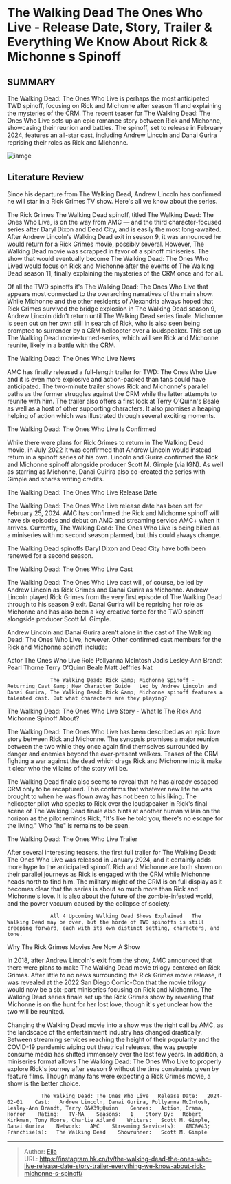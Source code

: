 # The Walking Dead The Ones Who Live - Release Date, Story, Trailer &amp; Everything We Know About Rick &amp; Michonne s Spinoff


## SUMMARY 



  The Walking Dead: The Ones Who Live is perhaps the most anticipated TWD spinoff, focusing on Rick and Michonne after season 11 and explaining the mysteries of the CRM.   The recent teaser for The Walking Dead: The Ones Who Live sets up an epic romance story between Rick and Michonne, showcasing their reunion and battles.   The spinoff, set to release in February 2024, features an all-star cast, including Andrew Lincoln and Danai Gurira reprising their roles as Rick and Michonne.  

![iamge](https://static1.srcdn.com/wordpress/wp-content/uploads/2023/04/rick-and-michonne-crm-helicopter-the-walking-dead.jpeg)

## Literature Review
Since his departure from The Walking Dead, Andrew Lincoln has confirmed he will star in a Rick Grimes TV show. Here&#39;s all we know about the series.




The Rick Grimes The Walking Dead spinoff, titled The Walking Dead: The Ones Who Live, is on the way from AMC — and the third character-focused series after Daryl Dixon and Dead City, and is easily the most long-awaited. After Andrew Lincoln&#39;s Walking Dead exit in season 9, it was announced he would return for a Rick Grimes movie, possibly several. However, The Walking Dead movie was scrapped in favor of a spinoff miniseries. The show that would eventually become The Walking Dead: The Ones Who Lived would focus on Rick and Michonne after the events of The Walking Dead season 11, finally explaining the mysteries of the CRM once and for all.




Of all the TWD spinoffs it&#39;s The Walking Dead: The Ones Who Live that appears most connected to the overarching narratives of the main show. While Michonne and the other residents of Alexandria always hoped that Rick Grimes survived the bridge explosion in The Walking Dead season 9, Andrew Lincoln didn&#39;t return until The Walking Dead series finale. Michonne is seen out on her own still in search of Rick, who is also seen being prompted to surrender by a CRM helicopter over a loudspeaker. This set up The Walking Dead movie-turned-series, which will see Rick and Michonne reunite, likely in a battle with the CRM.


 The Walking Dead: The Ones Who Live News 
         

AMC has finally released a full-length trailer for TWD: The Ones Who Live and it is even more explosive and action-packed than fans could have anticipated. The two-minute trailer shows Rick and Michonne&#39;s parallel paths as the former struggles against the CRM while the latter attempts to reunite with him. The trailer also offers a first look at Terry O&#39;Quinn&#39;s Beale as well as a host of other supporting characters. It also promises a heaping helping of action which was illustrated through several exciting moments. 






 The Walking Dead: The Ones Who Live Is Confirmed 
          

While there were plans for Rick Grimes to return in The Walking Dead movie, in July 2022 it was confirmed that Andrew Lincoln would instead return in a spinoff series of his own. Lincoln and Gurira confirmed the Rick and Michonne spinoff alongside producer Scott M. Gimple (via IGN). As well as starring as Michonne, Danai Guirira also co-created the series with Gimple and shares writing credits.



 The Walking Dead: The Ones Who Live Release Date 
          

The Walking Dead: The Ones Who Live release date has been set for February 25, 2024. AMC has confirmed the Rick and Michonne spinoff will have six episodes and debut on AMC and streaming service AMC&#43; when it arrives. Currently, The Walking Dead: The Ones Who Live is being billed as a miniseries with no second season planned, but this could always change.






The Walking Dead spinoffs Daryl Dixon and Dead City have both been renewed for a second season.






 The Walking Dead: The Ones Who Live Cast 
          

The Walking Dead: The Ones Who Live cast will, of course, be led by Andrew Lincoln as Rick Grimes and Danai Gurira as Michonne. Andrew Lincoln played Rick Grimes from the very first episode of The Walking Dead through to his season 9 exit. Danai Gurira will be reprising her role as Michonne and has also been a key creative force for the TWD spinoff alongside producer Scott M. Gimple.

Andrew Lincoln and Danai Gurira aren&#39;t alone in the cast of The Walking Dead: The Ones Who Live, however. Other confirmed cast members for the Rick and Michonne spinoff include:




 Actor  The Ones Who Live Role   Pollyanna McIntosh  Jadis   Lesley-Ann Brandt  Pearl Thorne   Terry O&#39;Quinn  Beale   Matt Jeffries  Nat   



                  The Walking Dead: Rick &amp; Michonne Spinoff - Returning Cast &amp; New Character Guide   Led by Andrew Lincoln and Danai Gurira, The Walking Dead: Rick &amp; Michonne spinoff features a talented cast. But what characters are they playing?    



 The Walking Dead: The Ones Who Live Story - What Is The Rick And Michonne Spinoff About? 
          

The Walking Dead: The Ones Who Live has been described as an epic love story between Rick and Michonne. The synopsis promises a major reunion between the two while they once again find themselves surrounded by danger and enemies beyond the ever-present walkers. Teases of the CRM fighting a war against the dead which drags Rick and Michonne into it make it clear who the villains of the story will be.





 

The Walking Dead finale also seems to reveal that he has already escaped CRM only to be recaptured. This confirms that whatever new life he was brought to when he was flown away has not been to his liking. The helicopter pilot who speaks to Rick over the loudspeaker in Rick&#39;s final scene of The Walking Dead finale also hints at another human villain on the horizon as the pilot reminds Rick, &#34;It&#39;s like he told you, there&#39;s no escape for the living.&#34; Who &#34;he&#34; is remains to be seen.



 The Walking Dead: The Ones Who Live Trailer 
          

After several interesting teasers, the first full trailer for The Walking Dead: The Ones Who Live was released in January 2024, and it certainly adds more hype to the anticipated spinoff. Rich and Michonne are both shown on their parallel journeys as Rick is engaged with the CRM while Michonne heads north to find him. The military might of the CRM is on full display as it becomes clear that the series is about so much more than Rick and Michonne&#39;s love. It is also about the future of the zombie-infested world, and the power vacuum caused by the collapse of society. 





 

                  All 4 Upcoming Walking Dead Shows Explained   The Walking Dead may be over, but the horde of TWD spinoffs is still creeping forward, each with its own distinct setting, characters, and tone.    



 Why The Rick Grimes Movies Are Now A Show 


 
In 2018, after Andrew Lincoln&#39;s exit from the show, AMC announced that there were plans to make The Walking Dead movie trilogy centered on Rick Grimes. After little to no news surrounding the Rick Grimes movie release, it was revealed at the 2022 San Diego Comic-Con that the movie trilogy would now be a six-part miniseries focusing on Rick and Michonne. The Walking Dead series finale set up the Rick Grimes show by revealing that Michonne is on the hunt for her lost love, though it&#39;s yet unclear how the two will be reunited.




Changing the Walking Dead movie into a show was the right call by AMC, as the landscape of the entertainment industry has changed drastically. Between streaming services reaching the height of their popularity and the COVID-19 pandemic wiping out theatrical releases, the way people consume media has shifted immensely over the last few years. In addition, a miniseries format allows The Walking Dead: The Ones Who Live to properly explore Rick&#39;s journey after season 9 without the time constraints given by feature films. Though many fans were expecting a Rick Grimes movie, a show is the better choice.

               The Walking Dead: The Ones Who Live   Release Date:   2024-02-01    Cast:   Andrew Lincoln, Danai Gurira, Pollyanna McIntosh, Lesley-Ann Brandt, Terry O&#39;Quinn    Genres:   Action, Drama, Horror    Rating:   TV-MA    Seasons:   1    Story By:   Robert Kirkman, Tony Moore, Charlie Adlard    Writers:   Scott M. Gimple, Danai Gurira    Network:   AMC    Streaming Service(s):   AMC&#43;    Franchise(s):   The Walking Dead    Showrunner:   Scott M. Gimple      

---

> Author: [Ella](https://instagram.hk.cn/)  
> URL: https://instagram.hk.cn/tv/the-walking-dead-the-ones-who-live-release-date-story-trailer-everything-we-know-about-rick-michonne-s-spinoff/  


